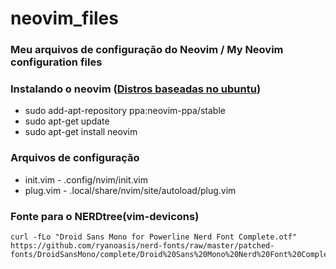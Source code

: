 # neovim_files
### Meu arquivos de configuração do Neovim / My Neovim configuration files
### Instalando o neovim ([Distros baseadas no ubuntu](https://launchpad.net/~neovim-ppa/+archive/ubuntu/stable))
- sudo add-apt-repository ppa:neovim-ppa/stable
- sudo apt-get update
- sudo apt-get install neovim
### Arquivos de configuração
- init.vim - .config/nvim/init.vim
- plug.vim - .local/share/nvim/site/autoload/plug.vim
### Fonte para o NERDtree(vim-devicons)
```
curl -fLo "Droid Sans Mono for Powerline Nerd Font Complete.otf" https://github.com/ryanoasis/nerd-fonts/raw/master/patched-fonts/DroidSansMono/complete/Droid%20Sans%20Mono%20Nerd%20Font%20Complete.otf
```
